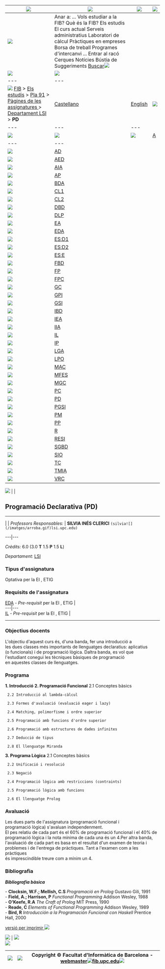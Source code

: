 [![](/imatges/logoupc.gif)](index.md) | [![](/imatges-verdblau/logofib.gif)](ca.md) | ![](/imatges/pixel.gif) | ![](/imatges/pixel.gif)  
---|---|---|---  
[![](/imatges-verdblau/raco.gif)](index.md) |  Anar a:  ... Vols estudiar a la FIB? Què és la FIB? Els estudis El curs actual Serveis administratius Laboratori de càlcul Pràctiques en empreses Borsa de treball Programes d'intercanvi ... Entrar al racó Cerques Notícies Bústia de Suggeriments  [Buscar](document.forms\[0\].submit\(\).md)![](/imatges/pixel.gif)  
![](/imatges-verdblau/ombralogo.gif) | ![](/imatges/pixel.gif)  
---|---  
![](/imatges/pixel.gif) [FIB](ca.md) > [Els estudis](ca/Estudis.md) > [Pla 91](ca/Estudis/pla91.md) > [ Pàgines de les assignatures ](ca/Estudis/pla91/assignatures/index.html.md) > [ Departament LSI ](ca/Estudis/pla91/assignatures/DepLSI.html.md) > **PD** | [Castellano](es.md) | [English](en.md)| ![](/imatges/pixel.gif)  
---|---|---  
![](/imatges/pixel.gif) |  ![](/imatges/pixel.gif) | ![](/imatges/pixel.gif)| [A](ca/Estudis/pla91/assignatures/A.html.md)  
---|---  
![](/imatges/pixel.gif)| [AD](ca/Estudis/pla91/assignatures/AD.html.md)  
![](/imatges/pixel.gif)| [AED](ca/Estudis/pla91/assignatures/AED.html.md)  
![](/imatges/pixel.gif)| [AIA](ca/Estudis/pla91/assignatures/AIA.html.md)  
![](/imatges/pixel.gif)| [AP](ca/Estudis/pla91/assignatures/AP.html.md)  
![](/imatges/pixel.gif)| [BDA](ca/Estudis/pla91/assignatures/BDA.html.md)  
![](/imatges/pixel.gif)| [CL1](ca/Estudis/pla91/assignatures/CL1.html.md)  
![](/imatges/pixel.gif)| [CL2](ca/Estudis/pla91/assignatures/CL2.html.md)  
![](/imatges/pixel.gif)| [DBD](ca/Estudis/pla91/assignatures/DBD.html.md)  
![](/imatges/pixel.gif)| [DLP](ca/Estudis/pla91/assignatures/DLP.html.md)  
![](/imatges/pixel.gif)| [EA](ca/Estudis/pla91/assignatures/EA.html.md)  
![](/imatges/pixel.gif)| [EDA](ca/Estudis/pla91/assignatures/EDA.html.md)  
![](/imatges/pixel.gif)| [ES:D1](ca/Estudis/pla91/assignatures/ES-D1.html.md)  
![](/imatges/pixel.gif)| [ES:D2](ca/Estudis/pla91/assignatures/ES-D2.html.md)  
![](/imatges/pixel.gif)| [ES:E](ca/Estudis/pla91/assignatures/ES-E.html.md)  
![](/imatges/pixel.gif)| [FBD](ca/Estudis/pla91/assignatures/FBD.html.md)  
![](/imatges/pixel.gif)| [FP](ca/Estudis/pla91/assignatures/FP.html.md)  
![](/imatges/pixel.gif)| [FPC](ca/Estudis/pla91/assignatures/FPC.html.md)  
![](/imatges/pixel.gif)| [GC](ca/Estudis/pla91/assignatures/GC.html.md)  
![](/imatges/pixel.gif)| [GPI](ca/Estudis/pla91/assignatures/GPI.html.md)  
![](/imatges/pixel.gif)| [GSI](ca/Estudis/pla91/assignatures/GSI.html.md)  
![](/imatges/pixel.gif)| [IBD](ca/Estudis/pla91/assignatures/IBD.html.md)  
![](/imatges/pixel.gif)| [IEA](ca/Estudis/pla91/assignatures/IEA.html.md)  
![](/imatges/pixel.gif)| [IIA](ca/Estudis/pla91/assignatures/IIA.html.md)  
![](/imatges/pixel.gif)| [IL](ca/Estudis/pla91/assignatures/IL.html.md)  
![](/imatges/pixel.gif)| [IP](ca/Estudis/pla91/assignatures/IP.html.md)  
![](/imatges/pixel.gif)| [LGA](ca/Estudis/pla91/assignatures/LGA.html.md)  
![](/imatges/pixel.gif)| [LPO](ca/Estudis/pla91/assignatures/LPO.html.md)  
![](/imatges/pixel.gif)| [MAC](ca/Estudis/pla91/assignatures/MAC.html.md)  
![](/imatges/pixel.gif)| [MFES](ca/Estudis/pla91/assignatures/MFES.html.md)  
![](/imatges/pixel.gif)| [MGC](ca/Estudis/pla91/assignatures/MGC.html.md)  
![](/imatges/pixel.gif)| [PC](ca/Estudis/pla91/assignatures/PC.html.md)  
![](/imatges/pixel.gif)| [PD](ca/Estudis/pla91/assignatures/PD.html.md)  
![](/imatges/pixel.gif)| [PGSI](ca/Estudis/pla91/assignatures/PGSI.html.md)  
![](/imatges/pixel.gif)| [PM](ca/Estudis/pla91/assignatures/PM.html.md)  
![](/imatges/pixel.gif)| [PP](ca/Estudis/pla91/assignatures/PP.html.md)  
![](/imatges/pixel.gif)| [R](ca/Estudis/pla91/assignatures/R.html.md)  
![](/imatges/pixel.gif)| [RESI](ca/Estudis/pla91/assignatures/RESI.html.md)  
![](/imatges/pixel.gif)| [SGBD](ca/Estudis/pla91/assignatures/SGBD.html.md)  
![](/imatges/pixel.gif)| [SIO](ca/Estudis/pla91/assignatures/SIO.html.md)  
![](/imatges/pixel.gif)| [TC](ca/Estudis/pla91/assignatures/TC.html.md)  
![](/imatges/pixel.gif)| [TMIA](ca/Estudis/pla91/assignatures/TMIA.html.md)  
![](/imatges/pixel.gif)| [VRC](ca/Estudis/pla91/assignatures/VRC.html.md)  
  
  
![](/imatges/pixel.gif) |  |    

## Programació Declarativa (PD)

* * *

  
|  | _Professors Responsables:_ |  **SILVIA INÉS CLERICI** `(silvia![](/imatges/arroba.gif)lsi.upc.edu)`  
  
---|---  
  
_Crèdits:_ 6.0 (3.0 **T** 1.5 **P** 1.5 **L**)  
  
  
_Departament:_ [LSI](index.md "Llenguatges i Sistemes Informatics")  
  
### Tipus d'assignatura

Optativa per la EI , ETIG  
  

### Requisits de l'assignatura

[EDA](ca/Estudis/pla91/assignatures/EDA.html.md) \- _Pre-requisit_ per la EI , ETIG |   
---|---  
[IL](ca/Estudis/pla91/assignatures/IL.html.md) \- _Pre-requisit_ per la EI , ETIG |   
  
* * *

### Objectius docents

L'objectiu d'aquest curs és, d'una banda, fer una introducció a  
les dues classes més importants de llenguatges declaratius: aplicatius  
(o funcionals) i de programació lògica. Daltra banda, es vol que  
l'estudiant conegui les tècniques bàsiques de programació  
en aquestes classes de llenguatges.

### Programa

**1\. Introducció** **2\. Programació Funcional**      2.1 Conceptes bàsics

  
     2.2 Introducció al lambda-càlcul
  
     2.3 Formes d'avaluació (evaluació eager i lazy)
  
     2.4 Matching, polimorfisme i ordre superior
  
     2.5 Programació amb funcions d'ordre superior
  
     2.6 Programació amb estructures de dades infinites
  
     2.7 Deducció de tipus
  
     2.8 El llenguatge Miranda
  
    
**3\. Programa Lògica**      2.1 Conceptes bàsics

  
     2.2 Unificació i resolució
  
     2.3 Negació
  
     2.4 Programació lògica amb restriccions (contraints)
  
     2.5 Programació lògica amb funcions
  
     2.6 El llenguatge Prolog
  
    

### Avaluació

Les dues parts de l'assignatura (programació funcional i  
programació lògica) s'avaluan independenment.  
El pes relatiu de cada part és el 60% de programació funcional i el 40% de  
programació lògica i la nota mínima de cada una és un 4.Per altra banda,  
l'avaluació de cada part es basa en el resultat d'un examen de teoria i  
problemes i de l'entrega de pràctiques. Tant a l'examen com a les pràctiques  
és imprescindible treure com a mínim un 4.

### Bibliografia

**_Bibliografia bàsica_**

\- **Clocksin, W.F.; Mellish, C.S** _Programació en Prolog_ Gustavo Gili, 1991  
\- **Field, A.; Harrison, P** _Functional Programming_ Addison Wesley, 1988  
\- **O'Keefe, R.A** _The Craft of Prolog_ MIT Press, 1990  
\- **Reade, C** _Elements of Functional Programming_ Addison Wesley, 1989  
\- **Bird, R** _Introducción a la Programación Funcional con Haskell_ Prentice
Hall, 2000  
  
  
  
  

[versió per imprimir ![](/imatges-verdblau/printer.gif)](imprimir\(\).md)

  
![](/imatges-verdblau/cantonada1.gif) | ![](/imatges/pixel.gif)  
![](/imatges-verdblau/cantonada2.gif)  
  
![](/imatges/pixel.gif) | ![](/imatges-verdblau/cantonada.gif) |  Copyright © Facultat d'Informàtica de Barcelona - [webmaster![](/imatges/arroba.gif)fib.upc.edu](mail.md)![](/imatges/pixel.gif)  
---|---|---

